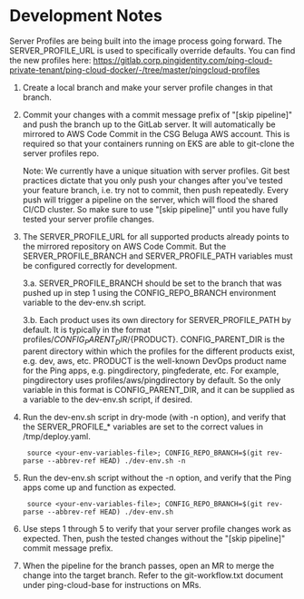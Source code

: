 # Development Notes

Server Profiles are being built into the image process going forward. The SERVER_PROFILE_URL is used to specifically 
override defaults. You can find the new profiles here: https://gitlab.corp.pingidentity.com/ping-cloud-private-tenant/ping-cloud-docker/-/tree/master/pingcloud-profiles


1. Create a local branch and make your server profile changes in that branch.

2. Commit your changes with a commit message prefix of "[skip pipeline]" and push the branch up to the GitLab server.
   It will automatically be mirrored to AWS Code Commit in the CSG Beluga AWS account. This is required so that your 
   containers running on EKS are able to git-clone the server profiles repo. 
   
   Note: We currently have a unique situation with server profiles. Git best practices dictate that you only push your 
   changes after you've tested your feature branch, i.e. try not to commit, then push repeatedly. Every push will 
   trigger a pipeline on the server, which will flood the shared CI/CD cluster. So make sure to use "[skip pipeline]" 
   until you have fully tested your server profile changes. 

3. The SERVER_PROFILE_URL for all supported products already points to the mirrored repository on AWS Code Commit.
   But the SERVER_PROFILE_BRANCH and SERVER_PROFILE_PATH variables must be configured correctly for development.

   3.a. SERVER_PROFILE_BRANCH should be set to the branch that was pushed up in step 1 using the CONFIG_REPO_BRANCH
        environment variable to the dev-env.sh script.

   3.b. Each product uses its own directory for SERVER_PROFILE_PATH by default. It is typically in the format
        profiles/${CONFIG_PARENT_DIR}/${PRODUCT}. CONFIG_PARENT_DIR is the parent directory within which the profiles
        for the different products exist, e.g. dev, aws, etc. PRODUCT is the well-known DevOps product name for the
        Ping apps, e.g. pingdirectory, pingfederate, etc. For example, pingdirectory uses profiles/aws/pingdirectory by
        default. So the only variable in this format is CONFIG_PARENT_DIR, and it can be supplied as a variable to the
        dev-env.sh script, if desired.

4. Run the dev-env.sh script in dry-mode (with -n option), and verify that the SERVER_PROFILE_* variables are set to 
   the correct values in /tmp/deploy.yaml.
   
        source <your-env-variables-file>; CONFIG_REPO_BRANCH=$(git rev-parse --abbrev-ref HEAD) ./dev-env.sh -n

5. Run the dev-env.sh script without the -n option, and verify that the Ping apps come up and function as expected.

        source <your-env-variables-file>; CONFIG_REPO_BRANCH=$(git rev-parse --abbrev-ref HEAD) ./dev-env.sh
        
6. Use steps 1 through 5 to verify that your server profile changes work as expected. Then, push the tested changes
   without the "[skip pipeline]" commit message prefix.

7. When the pipeline for the branch passes, open an MR to merge the change into the target branch. Refer to the 
   git-workflow.txt document under ping-cloud-base for instructions on MRs.
